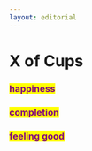 ```yaml
---
layout: editorial
---
```


# X of Cups



### <mark style="color:purple;">happiness</mark>&#x20;

### <mark style="color:purple;">completion</mark>&#x20;

### <mark style="color:purple;">feeling good</mark>

<mark style="color:purple;"></mark>

<mark style="color:purple;"></mark>
